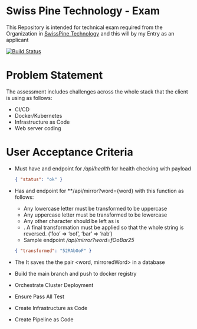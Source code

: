 # Swiss Pine Technology - Exam
This Repository is intended for technical exam required from the Organization in [SwissPine Technology](https://swisspinetech.com/) and this will by my Entry as an applicant

[![Build Status](https://dev.azure.com/curlybytes/Public/_apis/build/status%2FCurlyBytes.swisspinetech-exam?branchName=main)](https://dev.azure.com/curlybytes/Public/_build/latest?definitionId=12&branchName=main)

# Problem Statement
The assessment includes challenges across the whole stack that the client is using as follows:
- CI/CD
- Docker/Kubernetes
- Infrastructure as Code
- Web server coding

# User Acceptance Criteria
- Must have and endpoint for */api/health* for health checking with payload 

    ```json
    { "status": "ok" }
    ```
- Has and endpoint for **/api/mirror?word={word} with this function as follows:
    * Any lowercase letter must be transformed to be uppercase
    * Any uppercase letter must be transformed to be lowercase
    * Any other character should be left as is
    * . A final transformation must be applied so that the whole string is reversed. (’foo’ ⇒ ‘oof’, ‘bar’ ⇒ ‘rab’)
    * Sample endpoint */api/mirror?word=fOoBar25*
    ```json
    { "transformed": "52RAbOoF" }
    ```
- The  It saves the the pair <word, mirroredWord> in a database
- Build the main branch and push to docker registry
- Orchestrate Cluster Deployment
- Ensure Pass All Test
- Create Infrastructure as Code
- Create Pipeline as Code
